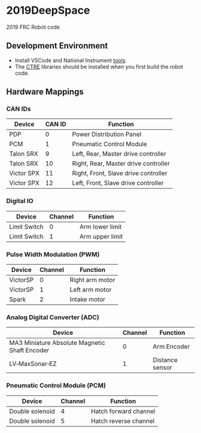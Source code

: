 # 2019DeepSpace
2019 FRC Robot code

## Development Environment
* Install VSCode and National Instrument [tools](https://wpilib.screenstepslive.com/s/currentCS/m/cpp/l/1027500-installing-c-and-java-development-tools-for-frc).
* The [CTRE](http://www.ctr-electronics.com) libraries should be installed when you first build the robot code. 

## Hardware Mappings
### CAN IDs

|Device|CAN ID|Function|
|------|------|--------|
|PDP   | 0    | Power Distribution Panel|
|PCM   | 1    | Pneumatic Control Module|
|Talon SRX| 9 | Left, Rear, Master drive controller|
|Talon SRX| 10| Right, Rear, Master drive controller|
|Victor SPX|11| Right, Front, Slave drive controller|
|Victor SPX|12| Left, Front, Slave drive controller|

### Digital IO

|Device|Channel|Function|
|------|-------|--------|
|Limit Switch|0|Arm lower limit|
|Limit Switch|1|Arm upper limit|

### Pulse Width Modulation (PWM)

|Device|Channel|Function|
|------|-------|--------|
|VictorSP|0|Right arm motor|
|VictorSP|1|Left arm motor|
|Spark|2|Intake motor|

### Analog Digital Converter (ADC)

|Device|Channel|Function|
|------|-------|--------|
|MA3 Miniature Absolute Magnetic Shaft Encoder|0|Arm Encoder|
|LV‑MaxSonar‑EZ|1|Distance sensor|

### Pneumatic Control Module (PCM)

|Device|Channel|Function|
|------|-------|--------|
|Double solenoid|4|Hatch forward channel|
|Double solenoid|5|Hatch reverse channel|
